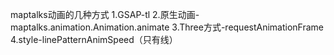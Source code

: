 maptalks动画的几种方式
1.GSAP-tl
2.原生动画-maptalks.animation.Animation.animate
3.Three方式-requestAnimationFrame
4.style-linePatternAnimSpeed（只有线）
